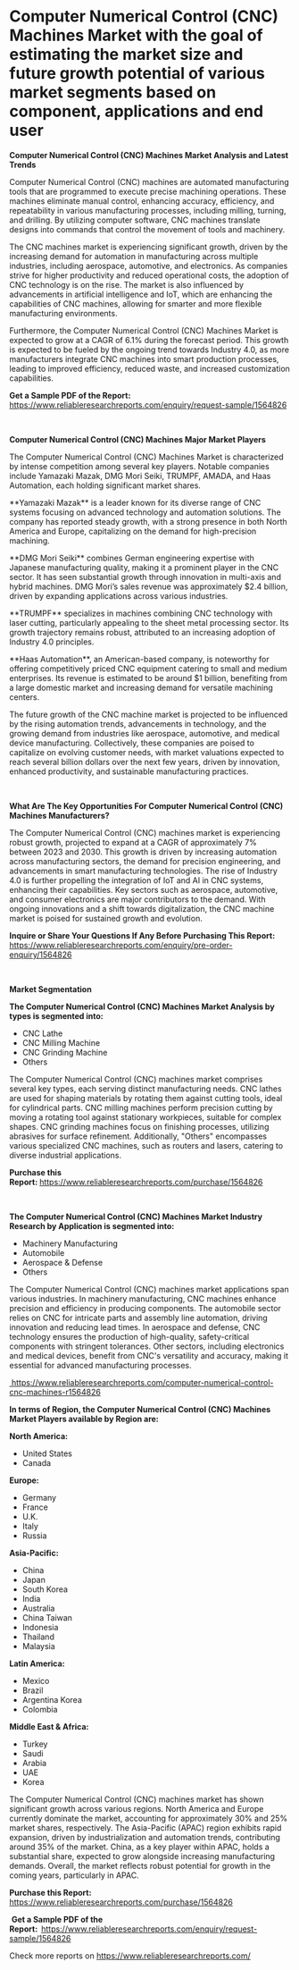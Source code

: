 <p><h1>Computer Numerical Control (CNC) Machines Market with the goal of estimating the market size and future growth potential of various market segments based on component, applications and end user</h1></p><p><strong>Computer Numerical Control (CNC) Machines Market Analysis and Latest Trends</strong></p>
<p><p>Computer Numerical Control (CNC) machines are automated manufacturing tools that are programmed to execute precise machining operations. These machines eliminate manual control, enhancing accuracy, efficiency, and repeatability in various manufacturing processes, including milling, turning, and drilling. By utilizing computer software, CNC machines translate designs into commands that control the movement of tools and machinery.</p><p>The CNC machines market is experiencing significant growth, driven by the increasing demand for automation in manufacturing across multiple industries, including aerospace, automotive, and electronics. As companies strive for higher productivity and reduced operational costs, the adoption of CNC technology is on the rise. The market is also influenced by advancements in artificial intelligence and IoT, which are enhancing the capabilities of CNC machines, allowing for smarter and more flexible manufacturing environments.</p><p>Furthermore, the Computer Numerical Control (CNC) Machines Market is expected to grow at a CAGR of 6.1% during the forecast period. This growth is expected to be fueled by the ongoing trend towards Industry 4.0, as more manufacturers integrate CNC machines into smart production processes, leading to improved efficiency, reduced waste, and increased customization capabilities.</p></p>
<p><strong>Get a Sample PDF of the Report:&nbsp;</strong> <a href="https://www.reliableresearchreports.com/enquiry/request-sample/1564826?utm_campaign=2392&utm_medium=2&utm_source=Github&utm_content=ia&utm_term=25022025&utm_id=computer-numerical-control-cnc-machines">https://www.reliableresearchreports.com/enquiry/request-sample/1564826</a></p>
<p>&nbsp;</p>
<p><strong>Computer Numerical Control (CNC) Machines Major Market Players</strong></p>
<p><p>The Computer Numerical Control (CNC) Machines Market is characterized by intense competition among several key players. Notable companies include Yamazaki Mazak, DMG Mori Seiki, TRUMPF, AMADA, and Haas Automation, each holding significant market shares.</p><p>**Yamazaki Mazak** is a leader known for its diverse range of CNC systems focusing on advanced technology and automation solutions. The company has reported steady growth, with a strong presence in both North America and Europe, capitalizing on the demand for high-precision machining.</p><p>**DMG Mori Seiki** combines German engineering expertise with Japanese manufacturing quality, making it a prominent player in the CNC sector. It has seen substantial growth through innovation in multi-axis and hybrid machines. DMG Mori’s sales revenue was approximately $2.4 billion, driven by expanding applications across various industries.</p><p>**TRUMPF** specializes in machines combining CNC technology with laser cutting, particularly appealing to the sheet metal processing sector. Its growth trajectory remains robust, attributed to an increasing adoption of Industry 4.0 principles. </p><p>**Haas Automation**, an American-based company, is noteworthy for offering competitively priced CNC equipment catering to small and medium enterprises. Its revenue is estimated to be around $1 billion, benefiting from a large domestic market and increasing demand for versatile machining centers.</p><p>The future growth of the CNC machine market is projected to be influenced by the rising automation trends, advancements in technology, and the growing demand from industries like aerospace, automotive, and medical device manufacturing. Collectively, these companies are poised to capitalize on evolving customer needs, with market valuations expected to reach several billion dollars over the next few years, driven by innovation, enhanced productivity, and sustainable manufacturing practices.</p></p>
<p>&nbsp;</p>
<p><strong>What Are The Key Opportunities For Computer Numerical Control (CNC) Machines Manufacturers?</strong></p>
<p><p>The Computer Numerical Control (CNC) machines market is experiencing robust growth, projected to expand at a CAGR of approximately 7% between 2023 and 2030. This growth is driven by increasing automation across manufacturing sectors, the demand for precision engineering, and advancements in smart manufacturing technologies. The rise of Industry 4.0 is further propelling the integration of IoT and AI in CNC systems, enhancing their capabilities. Key sectors such as aerospace, automotive, and consumer electronics are major contributors to the demand. With ongoing innovations and a shift towards digitalization, the CNC machine market is poised for sustained growth and evolution.</p></p>
<p><strong>Inquire or Share Your Questions If Any Before Purchasing This Report:</strong> <a href="https://www.reliableresearchreports.com/enquiry/pre-order-enquiry/1564826?utm_campaign=2392&utm_medium=2&utm_source=Github&utm_content=ia&utm_term=25022025&utm_id=computer-numerical-control-cnc-machines">https://www.reliableresearchreports.com/enquiry/pre-order-enquiry/1564826</a></p>
<p>&nbsp;</p>
<p><strong>Market Segmentation</strong></p>
<p><strong>The Computer Numerical Control (CNC) Machines Market Analysis by types is segmented into:</strong></p>
<p><ul><li>CNC Lathe</li><li>CNC Milling Machine</li><li>CNC Grinding Machine</li><li>Others</li></ul></p>
<p><p>The Computer Numerical Control (CNC) machines market comprises several key types, each serving distinct manufacturing needs. CNC lathes are used for shaping materials by rotating them against cutting tools, ideal for cylindrical parts. CNC milling machines perform precision cutting by moving a rotating tool against stationary workpieces, suitable for complex shapes. CNC grinding machines focus on finishing processes, utilizing abrasives for surface refinement. Additionally, "Others" encompasses various specialized CNC machines, such as routers and lasers, catering to diverse industrial applications.</p></p>
<p><strong>Purchase this Report:&nbsp;</strong><a href="https://www.reliableresearchreports.com/purchase/1564826?utm_campaign=2392&utm_medium=2&utm_source=Github&utm_content=ia&utm_term=25022025&utm_id=computer-numerical-control-cnc-machines">https://www.reliableresearchreports.com/purchase/1564826</a></p>
<p>&nbsp;</p>
<p><strong>The Computer Numerical Control (CNC) Machines Market Industry Research by Application is segmented into:</strong></p>
<p><ul><li>Machinery Manufacturing</li><li>Automobile</li><li>Aerospace & Defense</li><li>Others</li></ul></p>
<p><p>The Computer Numerical Control (CNC) machines market applications span various industries. In machinery manufacturing, CNC machines enhance precision and efficiency in producing components. The automobile sector relies on CNC for intricate parts and assembly line automation, driving innovation and reducing lead times. In aerospace and defense, CNC technology ensures the production of high-quality, safety-critical components with stringent tolerances. Other sectors, including electronics and medical devices, benefit from CNC's versatility and accuracy, making it essential for advanced manufacturing processes.</p></p>
<p><a href="https://www.reliableresearchreports.com/computer-numerical-control-cnc-machines-r1564826?utm_campaign=2392&utm_medium=2&utm_source=Github&utm_content=ia&utm_term=25022025&utm_id=computer-numerical-control-cnc-machines">&nbsp;https://www.reliableresearchreports.com/computer-numerical-control-cnc-machines-r1564826</a></p>
<p><strong>In terms of Region, the Computer Numerical Control (CNC) Machines Market Players available by Region are:</strong></p>
<p>
    <p> <strong> North America: </strong>
        <ul>
            <li>United States</li>
            <li>Canada</li>
        </ul>
        </p> 
    <p> <strong> Europe: </strong>
        <ul>
            <li>Germany</li>
            <li>France</li>
            <li>U.K.</li>
            <li>Italy</li>
            <li>Russia</li>
        </ul>
        </p> 
    <p> <strong> Asia-Pacific: </strong>
        <ul>
            <li>China</li>
            <li>Japan</li>
            <li>South Korea</li>
            <li>India</li>
            <li>Australia</li>
            <li>China Taiwan</li>
            <li>Indonesia</li>
            <li>Thailand</li>
            <li>Malaysia</li>
        </ul>
        </p> 
    <p> <strong> Latin America: </strong>
        <ul>
            <li>Mexico</li>
            <li>Brazil</li>
            <li>Argentina Korea</li>
            <li>Colombia</li>
        </ul>
        </p> 
    <p> <strong> Middle East & Africa: </strong>
        <ul>
            <li>Turkey</li>
            <li>Saudi</li>
            <li>Arabia</li>
            <li>UAE</li>
            <li>Korea</li>
        </ul>
    </p>
    </p>
<p><p>The Computer Numerical Control (CNC) machines market has shown significant growth across various regions. North America and Europe currently dominate the market, accounting for approximately 30% and 25% market shares, respectively. The Asia-Pacific (APAC) region exhibits rapid expansion, driven by industrialization and automation trends, contributing around 35% of the market. China, as a key player within APAC, holds a substantial share, expected to grow alongside increasing manufacturing demands. Overall, the market reflects robust potential for growth in the coming years, particularly in APAC.</p></p>
<p><strong>Purchase this Report: </strong><a href="https://www.reliableresearchreports.com/purchase/1564826?utm_campaign=2392&utm_medium=2&utm_source=Github&utm_content=ia&utm_term=25022025&utm_id=computer-numerical-control-cnc-machines">https://www.reliableresearchreports.com/purchase/1564826</a></p>
<p>&nbsp;<strong>Get a Sample PDF of the Report:&nbsp;&nbsp;</strong><a href="https://www.reliableresearchreports.com/enquiry/request-sample/1564826?utm_campaign=2392&utm_medium=2&utm_source=Github&utm_content=ia&utm_term=25022025&utm_id=computer-numerical-control-cnc-machines">https://www.reliableresearchreports.com/enquiry/request-sample/1564826</a></p>
<p><strong></strong></p>
<p>Check more reports on <a href="https://www.reliableresearchreports.com/?utm_campaign=2392&utm_medium=2&utm_source=Github&utm_content=ia&utm_term=25022025&utm_id=computer-numerical-control-cnc-machines">https://www.reliableresearchreports.com/</a></p>